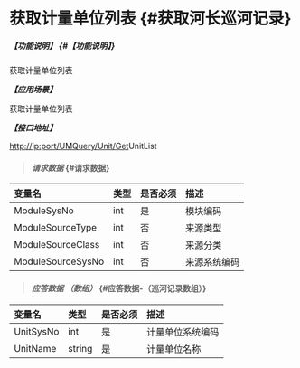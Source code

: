 # 获取计量单位列表 {#获取河长巡河记录}

##### _【功能说明】_ {#【功能说明】}

获取计量单位列表

_**【应用场景】**_

获取计量单位列表

_**【接口地址】**_

[http://ip:port/UMQuery/Unit/Get](http://ip:port/HMQuery/PatrolRiver/GetPatrolRivers)UnitList

> #### _请求数据_ {#请求数据}

| 变量名 | 类型 | 是否必须 | 描述 |
| :--- | :--- | :--- | :--- |
| ModuleSysNo | int | 是 | 模块编码 |
| ModuleSourceType | int | 否 | 来源类型 |
| ModuleSourceClass | int | 否 | 来源分类 |
| ModuleSourceSysNo | int | 否 | 来源系统编码 |

> #### _应答数据 （数组）_ {#应答数据-（巡河记录数组）}

| 变量名 | 类型 | 是否必须 | 描述 |
| :--- | :--- | :--- | :--- |
| UnitSysNo | int | 是 | 计量单位系统编码 |
| UnitName | string | 是 | 计量单位名称 |



